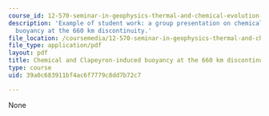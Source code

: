 ```yaml
---
course_id: 12-570-seminar-in-geophysics-thermal-and-chemical-evolution-of-the-earth-spring-2005
description: 'Example of student work: a group presentation on chemical and Clapeyron-induced
  buoyancy at the 660 km discontinuity.'
file_location: /coursemedia/12-570-seminar-in-geophysics-thermal-and-chemical-evolution-of-the-earth-spring-2005/39a0c683911bf4ac6f7779c8dd7b72c7_grp4prsnttn80305.pdf
file_type: application/pdf
layout: pdf
title: Chemical and Clapeyron-induced buoyancy at the 660 km discontinuity
type: course
uid: 39a0c683911bf4ac6f7779c8dd7b72c7

---
```

None